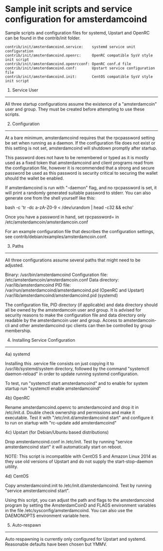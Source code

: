 Sample init scripts and service configuration for amsterdamcoind
==========================================================

Sample scripts and configuration files for systemd, Upstart and OpenRC
can be found in the contrib/init folder.

    contrib/init/amsterdamcoind.service:    systemd service unit configuration
    contrib/init/amsterdamcoind.openrc:     OpenRC compatible SysV style init script
    contrib/init/amsterdamcoind.openrcconf: OpenRC conf.d file
    contrib/init/amsterdamcoind.conf:       Upstart service configuration file
    contrib/init/amsterdamcoind.init:       CentOS compatible SysV style init script

1. Service User
---------------------------------

All three startup configurations assume the existence of a "amsterdamcoin" user
and group.  They must be created before attempting to use these scripts.

2. Configuration
---------------------------------

At a bare minimum, amsterdamcoind requires that the rpcpassword setting be set
when running as a daemon.  If the configuration file does not exist or this
setting is not set, amsterdamcoind will shutdown promptly after startup.

This password does not have to be remembered or typed as it is mostly used
as a fixed token that amsterdamcoind and client programs read from the configuration
file, however it is recommended that a strong and secure password be used
as this password is security critical to securing the wallet should the
wallet be enabled.

If amsterdamcoind is run with "-daemon" flag, and no rpcpassword is set, it will
print a randomly generated suitable password to stderr.  You can also
generate one from the shell yourself like this:

bash -c 'tr -dc a-zA-Z0-9 < /dev/urandom | head -c32 && echo'

Once you have a password in hand, set rpcpassword= in /etc/amsterdamcoin/amsterdamcoin.conf

For an example configuration file that describes the configuration settings,
see contrib/debian/examples/amsterdamcoin.conf.

3. Paths
---------------------------------

All three configurations assume several paths that might need to be adjusted.

Binary:              /usr/bin/amsterdamcoind
Configuration file:  /etc/amsterdamcoin/amsterdamcoin.conf
Data directory:      /var/lib/amsterdamcoind
PID file:            /var/run/amsterdamcoind/amsterdamcoind.pid (OpenRC and Upstart)
                     /var/lib/amsterdamcoind/amsterdamcoind.pid (systemd)

The configuration file, PID directory (if applicable) and data directory
should all be owned by the amsterdamcoin user and group.  It is advised for security
reasons to make the configuration file and data directory only readable by the
amsterdamcoin user and group.  Access to amsterdamcoin-cli and other amsterdamcoind rpc clients
can then be controlled by group membership.

4. Installing Service Configuration
-----------------------------------

4a) systemd

Installing this .service file consists on just copying it to
/usr/lib/systemd/system directory, followed by the command
"systemctl daemon-reload" in order to update running systemd configuration.

To test, run "systemctl start amsterdamcoind" and to enable for system startup run
"systemctl enable amsterdamcoind"

4b) OpenRC

Rename amsterdamcoind.openrc to amsterdamcoind and drop it in /etc/init.d.  Double
check ownership and permissions and make it executable.  Test it with
"/etc/init.d/amsterdamcoind start" and configure it to run on startup with
"rc-update add amsterdamcoind"

4c) Upstart (for Debian/Ubuntu based distributions)

Drop amsterdamcoind.conf in /etc/init.  Test by running "service amsterdamcoind start"
it will automatically start on reboot.

NOTE: This script is incompatible with CentOS 5 and Amazon Linux 2014 as they
use old versions of Upstart and do not supply the start-stop-daemon uitility.

4d) CentOS

Copy amsterdamcoind.init to /etc/init.d/amsterdamcoind. Test by running "service amsterdamcoind start".

Using this script, you can adjust the path and flags to the amsterdamcoind program by
setting the AmsterdamCoinD and FLAGS environment variables in the file
/etc/sysconfig/amsterdamcoind. You can also use the DAEMONOPTS environment variable here.

5. Auto-respawn
-----------------------------------

Auto respawning is currently only configured for Upstart and systemd.
Reasonable defaults have been chosen but YMMV.
